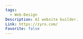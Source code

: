 ```yaml
---
tags:
  - Web-Design
Description: AI website builder.
Link: https://zyro.com/
Favorite: false
---
```

